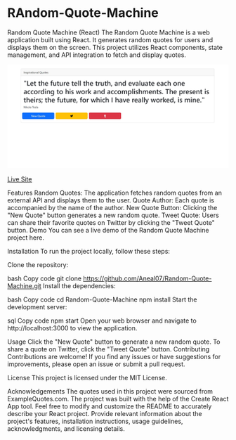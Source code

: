 # RAndom-Quote-Machine


Random Quote Machine (React)
The Random Quote Machine is a web application built using React. 
It generates random quotes for users and displays them on the screen. 
This project utilizes React components, state management, and API integration to fetch and display quotes.

![Random Quote Machine Screenshot](./project-6.jpg)

[Live Site](https://aneal07.github.io/RAndom-Quote-Machine/)

Features
Random Quotes: The application fetches random quotes from an external API and displays them to the user.
Quote Author: Each quote is accompanied by the name of the author.
New Quote Button: Clicking the "New Quote" button generates a new random quote.
Tweet Quote: Users can share their favorite quotes on Twitter by clicking the "Tweet Quote" button.
Demo
You can see a live demo of the Random Quote Machine project here.

Installation
To run the project locally, follow these steps:

Clone the repository:

bash
Copy code
git clone https://github.com/Aneal07/Random-Quote-Machine.git
Install the dependencies:

bash
Copy code
cd Random-Quote-Machine
npm install
Start the development server:

sql
Copy code
npm start
Open your web browser and navigate to http://localhost:3000 to view the application.

Usage
Click the "New Quote" button to generate a new random quote.
To share a quote on Twitter, click the "Tweet Quote" button.
Contributing
Contributions are welcome! If you find any issues or have suggestions for improvements, please open an issue or submit a pull request.

License
This project is licensed under the MIT License.

Acknowledgements
The quotes used in this project were sourced from ExampleQuotes.com.
The project was built with the help of the Create React App tool.
Feel free to modify and customize the README to accurately describe your React project. Provide relevant information about the project's features,
installation instructions, usage guidelines, acknowledgments, and licensing details.
